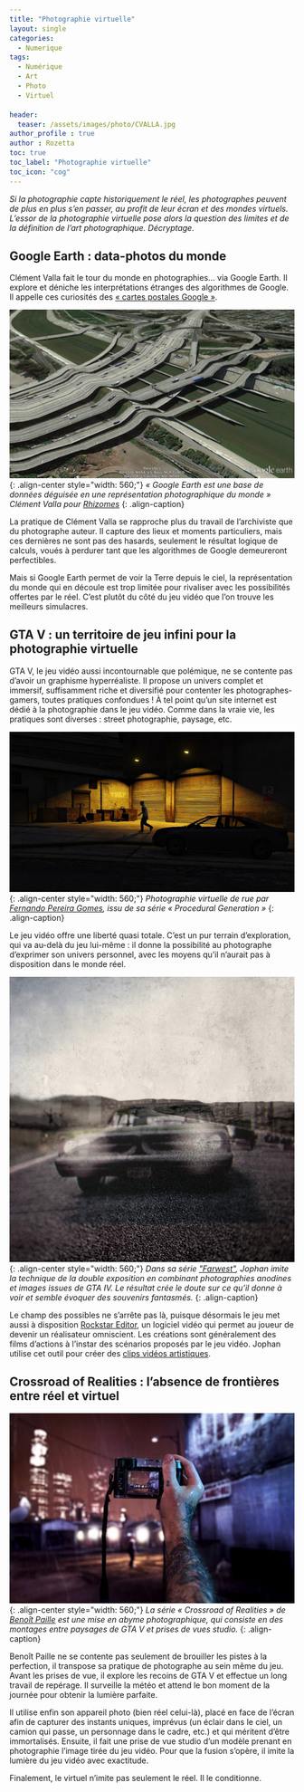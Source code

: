 ```yaml
---
title: "Photographie virtuelle"
layout: single
categories:
  - Numerique 
tags:
  - Numérique
  - Art
  - Photo
  - Virtuel

header:
  teaser: /assets/images/photo/CVALLA.jpg
author_profile : true
author : Rozetta
toc: true
toc_label: "Photographie virtuelle"
toc_icon: "cog"
---
```

*Si la photographie capte historiquement le réel, les photographes peuvent de plus en plus s’en passer, au profit de leur écran et des mondes virtuels. L’essor de la photographie virtuelle pose alors la question des limites et de la définition de l’art photographique. Décryptage.*

## Google Earth : data-photos du monde

Clément Valla fait le tour du monde en photographies… via Google Earth. Il explore et déniche les interprétations étranges des algorithmes de Google. Il appelle ces curiosités des [« cartes postales Google »](http://www.postcards-from-google-earth.com/). 

![styled-image](/assets/images/photo/CVALLA.jpg "VALLA"){: .align-center style="width: 560;"}
*« Google Earth est une base de données déguisée en une représentation photographique du monde » Clément Valla pour [Rhizomes](https://rhizome.org/editorial/2012/jul/31/universal-texture/)*
{: .align-caption}

La pratique de Clément Valla se rapproche plus du travail de l’archiviste que du photographe auteur. Il capture des lieux et moments particuliers, mais ces dernières ne sont pas des hasards, seulement le résultat logique de calculs, voués à perdurer tant que les algorithmes de Google demeureront perfectibles. 

Mais si Google Earth permet de voir la Terre depuis le ciel, la représentation du monde qui en découle est trop limitée pour rivaliser avec les possibilités offertes par le réel. C’est plutôt du côté du jeu vidéo que l’on trouve les meilleurs simulacres.

## GTA V : un territoire de jeu infini pour la photographie virtuelle

GTA V, le jeu vidéo aussi incontournable que polémique, ne se contente pas d’avoir un graphisme hyperréaliste. Il propose un univers complet et immersif, suffisamment riche et diversifié pour contenter les photographes-gamers, toutes pratiques confondues ! À tel point qu’un site internet est dédié à la photographie dans le jeu vidéo. Comme dans la vraie vie, les pratiques sont diverses : street photographie, paysage, etc. 

![styled-image](/assets/images/photo/FPGOMES.jpg "Gomes"){: .align-center style="width: 560;"}
*Photographie virtuelle de rue par [Fernando Pereira Gomes](http://www.fpgomes.com/), issu de sa série « Procedural Generation »*
{: .align-caption}

Le jeu vidéo offre une liberté quasi totale. C’est un pur terrain d’exploration, qui va au-delà du jeu lui-même : il donne la possibilité au photographe d’exprimer son univers personnel, avec les moyens qu’il n’aurait pas à disposition dans le monde réel.

![styled-image](/assets/images/photo/JOPHAN.jpg "Jophan"){: .align-center style="width: 560;"}
*Dans sa série ["Farwest"](https://www.behance.net/gallery/3449217/Farwest), Jophan imite la technique de la double exposition en combinant photographies anodines et images issues de GTA IV. Le résultat crée le doute sur ce qu’il donne à voir et semble évoquer des souvenirs fantasmés.*
{: .align-caption}

Le champ des possibles ne s’arrête pas là, puisque désormais le jeu met aussi à disposition [Rockstar Editor](https://www.rockstargames.com/videos/11269), un logiciel vidéo qui permet au joueur de devenir un réalisateur omniscient. Les créations sont généralement des films d’actions à l’instar des scénarios proposés par le jeu vidéo. Jophan utilise cet outil pour créer des [clips vidéos artistiques](https://www.youtube.com/watch?v=6CyDQkUFfwY).

## Crossroad of Realities : l’absence de frontières entre réel et virtuel

![styled-image](/assets/images/photo/BPAILLE.jpg "Paille"){: .align-center style="width: 560;"}
*La série « Crossroad of Realities » de [Benoît Paille](http://www.benoitp.com/) est une mise en abyme photographique, qui consiste en des montages entre paysages de GTA V et prises de vues studio.*
{: .align-caption}

Benoît Paille ne se contente pas seulement de brouiller les pistes à la perfection, il transpose sa pratique de photographe au sein même du jeu. Avant les prises de vue, il explore les recoins de GTA V et effectue un long travail de repérage. Il surveille la météo et attend le bon moment de la journée pour obtenir la lumière parfaite. 

Il utilise enfin son appareil photo (bien réel celui-là), placé en face de l’écran afin de capturer des instants uniques, imprévus (un éclair dans le ciel, un camion qui passe, un personnage dans le cadre, etc.) et qui méritent d’être immortalisés. Ensuite, il fait une prise de vue studio d’un modèle prenant en photographie l’image tirée du jeu vidéo. Pour que la fusion s’opère, il imite la lumière du jeu vidéo avec exactitude. 

Finalement, le virtuel n’imite pas seulement le réel. Il le conditionne.

